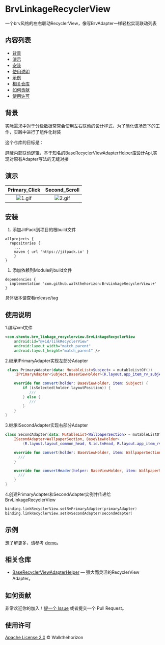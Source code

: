 # BrvLinkageRecyclerView

一个brv风格的左右联动RecyclerView，像写BrvAdapter一样轻松实现联动列表

## 内容列表

- [背景](#背景)
- [演示](#演示)
- [安装](#安装)
- [使用说明](#使用说明)
- [示例](#示例)
- [相关仓库](#相关仓库)
- [如何贡献](#如何贡献)
- [使用许可](#使用许可)

## 背景

实际需求中对于分级数据常常会使用左右联动的设计样式，为了简化该场景下的工作，实践中进行了组件化封装

这个仓库的目标是：

屏蔽内部联动逻辑，基于知名的[BaseRecyclerViewAdapterHelper](https://github.com/CymChad/BaseRecyclerViewAdapterHelper)库设计Api,实现对原有Adapter写法的无缝对接

## 演示

| Primary_Click | Second_Scroll |
| :-----------: | :-----------: |
| ![1.gif](/pictures/primary_click_1.gif) | ![2.gif](/pictures/second_scroll_1.gif) |
## 安装
1. 添加JitPack到项目的根build文件
```
allprojects {
  repositories {
	...
	maven { url 'https://jitpack.io' }
	}
}
```
1. 添加依赖到Module的build文件
```
dependencies {
  implementation 'com.github.walkthehorizon:BrvLinkageRecyclerView:+'
}
```
具体版本请查看release/tag


## 使用说明
1.编写xml文件
```xml
<com.shentu.brv_linkage_recyclerview.BrvLinkageRecyclerView
    android:id="@+id/linkRecyclerView"
    android:layout_width="match_parent"
    android:layout_height="match_parent" />
```
2.继承IPrimaryAdapter实现左部分Adapter
```kotlin
 class PrimaryAdapter(data: MutableList<Subject> = mutableListOf())
    :IPrimaryAdapter<Subject,BaseViewHolder>(R.layout.app_item_rv_subject,data){

    override fun convert(holder: BaseViewHolder, item: Subject) {
        if (isSelected(holder.layoutPosition)) {
           ///
        } else {
           ///
        }
    }
}
```
3.继承ISecondAdapter实现右部分Adapter
```kotlin
class SecondAdapter(data: MutableList<WallpaperSection> = mutableListOf()) :
    ISecondAdapter<WallpaperSection, BaseViewHolder>
        (R.layout.layout_common_head, R.id.tvHead, R.layout.app_item_rv_paper, data) {

    override fun convert(holder: BaseViewHolder, item: WallpaperSection) {
      ///
    }

    override fun convertHeader(helper: BaseViewHolder, item: WallpaperSection) {
      ///
    }
}
```
4.创建PrimaryAdapter和SecondAdapter实例并传递给BrvLinkageRecyclerView
```kotlin
binding.linkRecyclerView.setRvPrimaryAdapter(primaryAdapter)
binding.linkRecyclerView.setRvSecondAdapter(secondAdapter)
```

## 示例

想了解更多，请参考 [demo](https://github.com/walkthehorizon/BrvLinkageRecyclerView/blob/main/app/)。

## 相关仓库

- [BaseRecyclerViewAdapterHelper](https://github.com/CymChad/BaseRecyclerViewAdapterHelper) — 强大而灵活的RecyclerView Adapter。


## 如何贡献

非常欢迎你的加入！[提一个 Issue](https://github.com/walkthehorizon/BrvLinkageRecyclerView/issues/new) 或者提交一个 Pull Request。


## 使用许可

[Apache License 2.0](LICENSE) © Walkthehorizon
